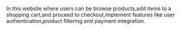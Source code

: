 In this website where users can be browse products,add items to a shopping cart,and proceed to checkout,implement features like user authentication,product filtering and payment integration.
